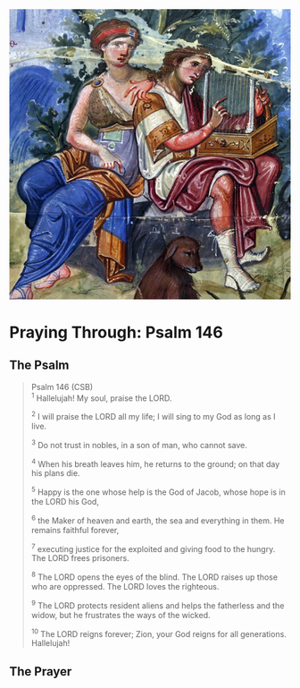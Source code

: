 <img class="intro-right" src="art-paris-psalter.jpg">

<style>
  li {list-style-type: none;}
  p + ul {
    margin-top: -18px;
}
</style>

# Praying Through: Psalm 146

## The Psalm

>Psalm 146 (CSB)  
><sup>1</sup> Hallelujah! My soul, praise the LORD. 
>
><sup>2</sup> I will praise the LORD all my life; I will sing to my God as long as I live. 
>
><sup>3</sup> Do not trust in nobles, in a son of man, who cannot save. 
>
><sup>4</sup> When his breath leaves him, he returns to the ground; on that day his plans die. 
>
><sup>5</sup> Happy is the one whose help is the God of Jacob, whose hope is in the LORD his God, 
>
><sup>6</sup> the Maker of heaven and earth, the sea and everything in them. He remains faithful forever, 
>
><sup>7</sup> executing justice for the exploited and giving food to the hungry. The LORD frees prisoners. 
>
><sup>8</sup> The LORD opens the eyes of the blind. The LORD raises up those who are oppressed. The LORD loves the righteous. 
>
><sup>9</sup> The LORD protects resident aliens and helps the fatherless and the widow, but he frustrates the ways of the wicked. 
>
><sup>10</sup> The LORD reigns forever; Zion, your God reigns for all generations. Hallelujah!

## The Prayer

<div style="font-variant: small-caps;">

</div>
